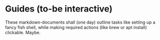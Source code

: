 # Guides (to-be interactive)

These markdown-documents shall (one day) outline tasks like setting up
a fancy fish shell, while making required actions (like brew
or apt install) clickable. Maybe.
